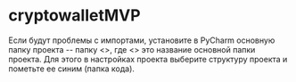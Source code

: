 # cryptowalletMVP

Если будут проблемы с импортами, установите в PyCharm основную папку проекта -- папку <<BotName>>, где <<BotName>> это название основной папки проекта. Для этого в настройках проекта выберите структуру проекта и пометьте ее синим (папка кода).
